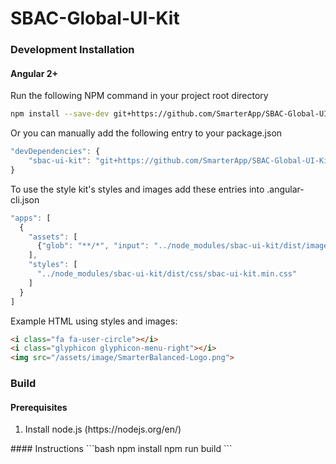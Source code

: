 # SBAC-Global-UI-Kit
### Development Installation
#### Angular 2+
Run the following NPM command in your project root directory
```bash
npm install --save-dev git+https://github.com/SmarterApp/SBAC-Global-UI-Kit.git#develop
```
Or you can manually add the following entry to your package.json
```javascript
"devDependencies": {
    "sbac-ui-kit": "git+https://github.com/SmarterApp/SBAC-Global-UI-Kit.git#develop"
}
```
To use the style kit's styles and images add these entries into .angular-cli.json
```javascript
"apps": [
  {
    "assets": [
      {"glob": "**/*", "input": "../node_modules/sbac-ui-kit/dist/images", "output": "assets/image"}
    ],
    "styles": [
      "../node_modules/sbac-ui-kit/dist/css/sbac-ui-kit.min.css"
    ]
  }
]
```
Example HTML using styles and images:
```html
<i class="fa fa-user-circle"></i>
<i class="glyphicon glyphicon-menu-right"></i>
<img src="/assets/image/SmarterBalanced-Logo.png">
```
### Build
#### Prerequisites
<ol>
    <li>Install node.js (https://nodejs.org/en/)</li>
</ol>
#### Instructions
```bash
npm install
npm run build
```